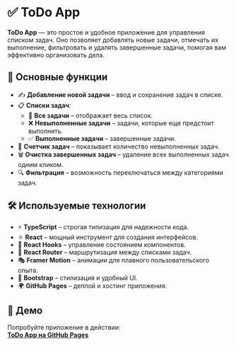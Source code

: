 # ✅ ToDo App

**ToDo App** — это простое и удобное приложение для управления списком задач. Оно позволяет добавлять новые задачи, отмечать их выполнение, фильтровать и удалять завершенные задачи, помогая вам эффективно организовать дела.  

## 🚀 Основные функции

- ✍ **Добавление новой задачи** – ввод и сохранение задач в списке.
- 📋 **Списки задач**:
  - 📌 **Все задачи** – отображает весь список.
  - ❌ **Невыполненные задачи** – задачи, которые еще предстоит выполнить.
  - ✅ **Выполненные задачи** – завершенные задачи.
- 🔢 **Счетчик задач** – показывает количество невыполненных задач.
- 🗑 **Очистка завершенных задач** – удаление всех выполненных задач одним кликом.
- 🔍 **Фильтрация** – возможность переключаться между категориями задач.

## 🛠 Используемые технологии

- ⚡ **TypeScript** – строгая типизация для надежности кода.
- ⚛ **React** – мощный инструмент для создания интерфейсов.
- 🎣 **React Hooks** – управление состоянием компонентов.
- 🚏 **React Router** – маршрутизация между списками задач.
- 🎭 **Framer Motion** – анимации для плавного пользовательского опыта.
- 🎨 **Bootstrap** – стилизация и удобный UI.
- 🌍 **GitHub Pages** – деплой и хостинг приложения.

## 🔗 Демо

Попробуйте приложение в действии:  
[**ToDo App на GitHub Pages**](https://doriangray1945.github.io/ToDo-app/)
